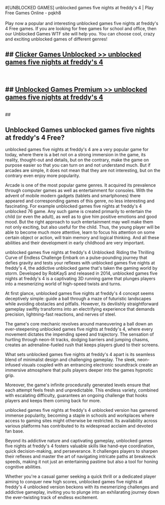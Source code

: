#[UNBLOCKED GAMES] unblocked games five nights at freddy's 4 | Play Free Games Online - pqkh8 <br>
<br>
Play now a popular and interesting unblocked games five nights at freddy's 4 Free games. If you are looking for free games for school and office, then our Unblocked Games WTF site will help you. You can choose cool, crazy and exciting unblocked games of different genres!


## ##  [Clicker Games Unblocked >> unblocked games five nights at freddy's 4](http://freeplayer.one?title=unblocked_games_five_nights_at_freddy's_4&ref=22)
  <br>

##  ## [Unblocked Games Premium >> unblocked games five nights at freddy's 4](http://freeplayer.one?title=unblocked_games_five_nights_at_freddy's_4&ref=22)
  <br>
  ##



## Unblocked Games unblocked games five nights at freddy's 4 Free?

unblocked games five nights at freddy's 4 are a very popular game for today, where there is a bet not on a strong immersion in the game, its reality, thought-out and details, but on the contrary, make the game on purpose easier so that you can turn on and not understand much. But if arcades are simple, it does not mean that they are not interesting, but on the contrary even enjoy more popularity.

Arcade is one of the most popular game genres. It acquired its prevalence through computer games as well as entertainment for consoles. With the advent of mobile modern gadgets (tablets and smartphones) there appeared and corresponding games of this genre, no less interesting and fascinating. For example unblocked games five nights at freddy's 4 unblocked 76 game. Any such game is created primarily to entertain the child (or even the adult), as well as to give him positive emotions and good mood. But the right approach to such entertainment may well make them not only exciting, but also useful for the child. Thus, the young player will be able to become much more attentive, learn to focus his attention on some certain object or action, will train memory and logical thinking. And all these abilities and their development in early childhood are very important.

unblocked games five nights at freddy's 4 Unblocked: Riding the Thrilling Curve of Endless Challenge
Embark on a pulse-pounding journey that defies gravity and tests your reflexes with unblocked games five nights at freddy's 4, the addictive unblocked game that's taken the gaming world by storm. Developed by RobKayS and released in 2014, unblocked games five nights at freddy's 4 is a captivating 3D running game that plunges players into a mesmerizing world of high-speed twists and turns.

At first glance, unblocked games five nights at freddy's 4 concept seems deceptively simple: guide a ball through a maze of futuristic landscapes while avoiding obstacles and pitfalls. However, its devilishly straightforward gameplay swiftly transforms into an electrifying experience that demands precision, lightning-fast reactions, and nerves of steel.

The game's core mechanic revolves around maneuvering a ball down an ever-steepening unblocked games five nights at freddy's 4, where every movement dictates the impending speed and trajectory. The sensation of hurtling through neon-lit tracks, dodging barriers and jumping chasms, creates an adrenaline-fueled rush that keeps players glued to their screens.

What sets unblocked games five nights at freddy's 4 apart is its seamless blend of minimalist design and challenging gameplay. The sleek, neon-infused visuals coupled with an entrancing electronic soundtrack create an immersive atmosphere that pulls players deeper into the games hypnotic grip.

Moreover, the game's infinite procedurally generated levels ensure that each attempt feels fresh and unpredictable. This endless variety, combined with escalating difficulty, guarantees an ongoing challenge that hooks players and keeps them coming back for more.

unblocked games five nights at freddy's 4 unblocked version has garnered immense popularity, becoming a staple in schools and workplaces where access to gaming sites might otherwise be restricted. Its availability across various platforms has contributed to its widespread acclaim and devoted fan base.

Beyond its addictive nature and captivating gameplay, unblocked games five nights at freddy's 4 fosters valuable skills like hand-eye coordination, quick decision-making, and perseverance. It challenges players to sharpen their reflexes and master the art of navigating intricate paths at breakneck speeds, making it not just an entertaining pastime but also a tool for honing cognitive abilities.

Whether you're a casual gamer seeking a quick thrill or a dedicated player aiming to conquer new high scores, unblocked games five nights at freddy's 4 unblocked version beckons with its mesmerizing challenges and addictive gameplay, inviting you to plunge into an exhilarating journey down the ever-twisting track of endless excitement.